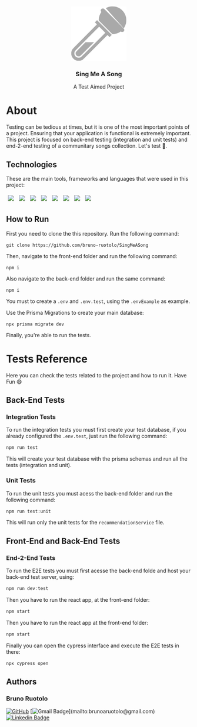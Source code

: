 <br />
<div align="center">
    <img src="./.github/SingMeASong.png" alt="Sing Me A Song Logo" width="150">
    <h3 align="center">Sing Me A Song</h3>
    <p> A Test Aimed Project
</div>

# About

Testing can be tedious at times, but it is one of the most important points of a project. Ensuring that your application is functional is extremely important. 
This project is focused on back-end testing (integration and unit tests) and end-2-end testing of a communitary songs collection. Let's test 🧪.


## Technologies
These are the main tools, frameworks and languages that were used in this project:<br>

<div>
  <img style='margin: 5px;' src="https://img.shields.io/badge/JavaScript-323330?style=for-the-badge&logo=javascript&logoColor=F7DF1E"/>
  <img style='margin: 5px;' src="https://img.shields.io/badge/typescript-%233178C6.svg?&style=for-the-badge&logo=typescript&logoColor=white" />
  <img style='margin: 5px;' src="https://img.shields.io/badge/Express.js-000000?style=for-the-badge&logo=express&logoColor=white"/>
  <img style='margin: 5px;' src="https://img.shields.io/badge/Node.js-339933?style=for-the-badge&logo=nodedotjs&logoColor=white"/>
  <img style='margin: 5px;' src="https://img.shields.io/badge/postgresql-%23336791.svg?&style=for-the-badge&logo=postgresql&logoColor=white" />
  <img style='margin: 5px;' src="https://img.shields.io/badge/Prisma-3982CE?style=for-the-badge&logo=Prisma&logoColor=white"/>
  <img style='margin: 5px;' src="https://img.shields.io/badge/-jest-%23C21325?style=for-the-badge&logo=jest&logoColor=white"/>
  <img style='margin: 5px;' src="https://img.shields.io/badge/-cypress-%23E5E5E5?style=for-the-badge&logo=cypress&logoColor=058a5e"/>
</div>

## How to Run

First you need to clone the this repository. Run the following command:

```git
git clone https://github.com/bruno-ruotolo/SingMeASong
```

Then, navigate to the front-end folder and run the following command:

```git
npm i
```

Also navigate to the back-end folder and run the same command:

```git
npm i
```

You must to create a `.env` and `.env.test`, using the `.envExample` as example.

Use the Prisma Migrations to create your main database:

```git
npx prisma migrate dev
```

Finally, you're able to run the tests.

# Tests Reference
Here you can check the tests related to the project and how to run it. Have Fun 😄

## Back-End Tests
### Integration Tests

To run the integration tests you must first create your test database, if you already configured the `.env.test`, just run the following command:

```js
npm run test
```

This will create your test database with the prisma schemas and run all the tests (integration and unit).

### Unit Tests

To run the unit tests you must acess the back-end folder and run the following command: 

```js
npm run test:unit
```

This will run only the unit tests for the `recommendationService` file.

## Front-End and Back-End Tests
### End-2-End Tests

To run the E2E tests you must first acesse the back-end folde and host your back-end test server, using: 

```js
npm run dev:test
```

Then you have to run the react app, at the front-end folder:

```js
npm start
```

Then you have to run the react app at the front-end folder:

```js
npm start
```

Finally you can open the cypress interface and execute the E2E tests in there: 

```js
npx cypress open
```

## Authors
### Bruno Ruotolo

[![GitHub](https://img.shields.io/badge/-BrunoRuotolo-black?style=for-the-badge&logo=github&logoColor=white&link=https://github.com/bruno-ruotolo/)]([https://www.linkedin.com/in/bruno-amaral-ruotolo-295876186/](https://github.com/bruno-ruotolo/))
[![Gmail Badge](https://img.shields.io/badge/-brunoaruotolo@gmail.com-c14438?style=flat-square&logo=Gmail&logoColor=white&link=mailto:)](mailto:brunoaruotolo@gmail.com)
[![Linkedin Badge](https://img.shields.io/badge/-brunoamaralruotolo-blue?style=flat-square&logo=Linkedin&logoColor=white&link=https://www.linkedin.com/in/bruno-amaral-ruotolo-295876186/)](https://www.linkedin.com/in/bruno-amaral-ruotolo-295876186/)
